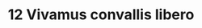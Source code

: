 ---
title: 12 Vivamus convallis libero
image: 21.jpg
thumbnail: 21.jpg
caption: 12 Sed velit lacus, laoreet at venenatis convallis in lorem tincidunt.
---